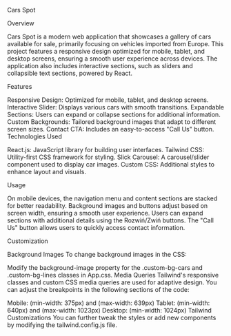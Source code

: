 Cars Spot

Overview

Cars Spot is a modern web application that showcases a gallery of cars available for sale, primarily focusing on vehicles imported from Europe. This project features a responsive design optimized for mobile, tablet, and desktop screens, ensuring a smooth user experience across devices. The application also includes interactive sections, such as sliders and collapsible text sections, powered by React.

Features

Responsive Design: Optimized for mobile, tablet, and desktop screens.
Interactive Slider: Displays various cars with smooth transitions.
Expandable Sections: Users can expand or collapse sections for additional information.
Custom Backgrounds: Tailored background images that adapt to different screen sizes.
Contact CTA: Includes an easy-to-access "Call Us" button.
Technologies Used

React.js: JavaScript library for building user interfaces.
Tailwind CSS: Utility-first CSS framework for styling.
Slick Carousel: A carousel/slider component used to display car images.
Custom CSS: Additional styles to enhance layout and visuals.

Usage

On mobile devices, the navigation menu and content sections are stacked for better readability.
Background images and buttons adjust based on screen width, ensuring a smooth user experience.
Users can expand sections with additional details using the Rozwiń/Zwiń buttons.
The "Call Us" button allows users to quickly access contact information.

Customization

Background Images
To change background images in the CSS:

Modify the background-image property for the .custom-bg-cars and .custom-bg-lines classes in App.css.
Media Queries
Tailwind's responsive classes and custom CSS media queries are used for adaptive design. You can adjust the breakpoints in the following sections of the code:

Mobile: (min-width: 375px) and (max-width: 639px)
Tablet: (min-width: 640px) and (max-width: 1023px)
Desktop: (min-width: 1024px)
Tailwind Customizations
You can further tweak the styles or add new components by modifying the tailwind.config.js file.